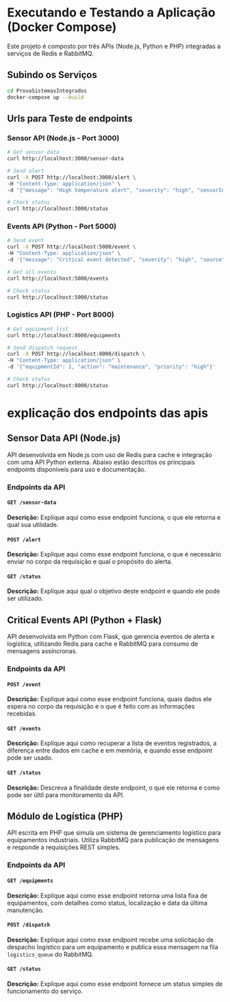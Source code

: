 # Executando e Testando a Aplicação (Docker Compose)

Este projeto é composto por três APIs (Node.js, Python e PHP) integradas a serviços de Redis e RabbitMQ.

## Subindo os Serviços

```bash
cd ProvaSistemasIntegrados
docker-compose up --build
```

## Urls para Teste de endpoints 

### Sensor API (Node.js - Port 3000)

```bash
# Get sensor data
curl http://localhost:3000/sensor-data

# Send alert
curl -X POST http://localhost:3000/alert \
-H "Content-Type: application/json" \
-d '{"message": "High temperature alert", "severity": "high", "sensorId": "SENSOR_1"}'

# Check status
curl http://localhost:3000/status
```

### Events API (Python - Port 5000)

```bash
# Send event
curl -X POST http://localhost:5000/event \
-H "Content-Type: application/json" \
-d '{"message": "Critical event detected", "severity": "high", "source": "test"}'

# Get all events
curl http://localhost:5000/events

# Check status
curl http://localhost:5000/status
```

### Logistics API (PHP - Port 8000)

```bash
# Get equipment list
curl http://localhost:8000/equipments

# Send dispatch request
curl -X POST http://localhost:8000/dispatch \
-H "Content-Type: application/json" \
-d '{"equipmentId": 1, "action": "maintenance", "priority": "high"}'

# Check status
curl http://localhost:8000/status
```

# explicação dos endpoints das apis

## Sensor Data API (Node.js)

API desenvolvida em Node.js com uso de Redis para cache e integração com uma API Python externa. Abaixo estão descritos os principais endpoints disponíveis para uso e documentação.

### Endpoints da API

#### `GET /sensor-data`

**Descrição:**
Explique aqui como esse endpoint funciona, o que ele retorna e qual sua utilidade.

#### `POST /alert`

**Descrição:**
Explique aqui como esse endpoint funciona, o que é necessário enviar no corpo da requisição e qual o propósito do alerta.

#### `GET /status`

**Descrição:**
Explique aqui qual o objetivo deste endpoint e quando ele pode ser utilizado.



## Critical Events API (Python + Flask)

API desenvolvida em Python com Flask, que gerencia eventos de alerta e logística, utilizando Redis para cache e RabbitMQ para consumo de mensagens assíncronas.

### Endpoints da API

#### `POST /event`

**Descrição:**
Explique aqui como esse endpoint funciona, quais dados ele espera no corpo da requisição e o que é feito com as informações recebidas.

#### `GET /events`

**Descrição:**
Explique aqui como recuperar a lista de eventos registrados, a diferença entre dados em cache e em memória, e quando esse endpoint pode ser usado.

#### `GET /status`

**Descrição:**
Descreva a finalidade deste endpoint, o que ele retorna e como pode ser últil para monitoramento da API.


## Módulo de Logística (PHP)

API escrita em PHP que simula um sistema de gerenciamento logístico para equipamentos industriais. Utiliza RabbitMQ para publicação de mensagens e responde a requisições REST simples.

### Endpoints da API

#### `GET /equipments`

**Descrição:**
Explique aqui como esse endpoint retorna uma lista fixa de equipamentos, com detalhes como status, localização e data da última manutenção.

#### `POST /dispatch`

**Descrição:**
Explique aqui como esse endpoint recebe uma solicitação de despacho logístico para um equipamento e publica essa mensagem na fila `logistics_queue` do RabbitMQ.

#### `GET /status`

**Descrição:**
Explique aqui como esse endpoint fornece um status simples de funcionamento do serviço.
